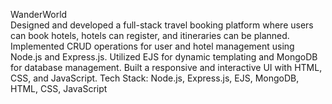 WanderWorld  
Designed and developed a full-stack travel booking platform where users can book hotels, hotels can register, and itineraries can be planned.
Implemented CRUD operations for user and hotel management using Node.js and Express.js.
Utilized EJS for dynamic templating and MongoDB for database management.
Built a responsive and interactive UI with HTML, CSS, and JavaScript.
Tech Stack: Node.js, Express.js, EJS, MongoDB, HTML, CSS, JavaScript